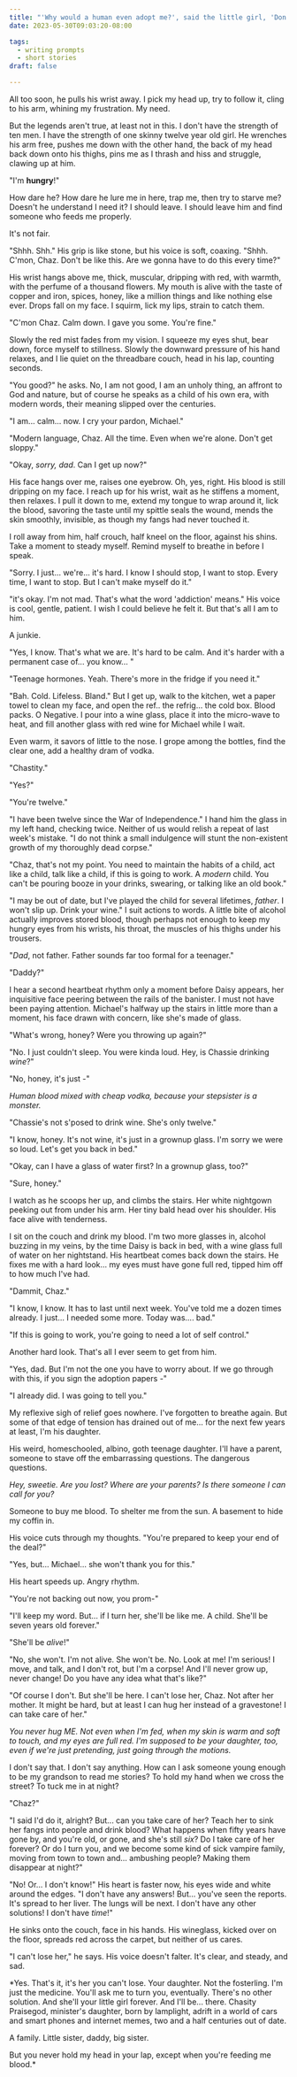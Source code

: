 ```yaml
---
title: "'Why would a human even adopt me?', said the little girl, 'Don't you know I am a vampire?'"
date: 2023-05-30T09:03:20-08:00

tags:
  - writing prompts
  - short stories
draft: false

---
```


All too soon, he pulls his wrist away. I pick my head up, try to follow it, cling to his arm, 
whining my frustration. My need.

But the legends aren't true, at least not in this. I don't have the strength of ten men. 
I have the strength of one skinny twelve year old girl. He wrenches his arm free, pushes me 
down with the other hand, the back of my head back down onto his thighs, pins me as I thrash 
and hiss and struggle, clawing up at him.

"I'm **hungry**!"

How dare he? How dare he lure me in here, trap me, then try to starve me? Doesn't he understand 
I need it? I should leave. I should leave him and find someone who feeds me properly.

It's not fair.

"Shhh. Shh." His grip is like stone, but his voice is soft, coaxing. "Shhh. C'mon, Chaz. Don't be 
like this. Are we gonna have to do this every time?"

His wrist hangs above me, thick, muscular, dripping with red, with warmth, with the perfume of a 
thousand flowers. My mouth is alive with the taste of copper and iron, spices, honey, like a 
million things and like nothing else ever. Drops fall on my face. I squirm, lick my lips, strain 
to catch them.

"C'mon Chaz. Calm down. I gave you some. You're fine."

Slowly the red mist fades from my vision. I squeeze my eyes shut, bear down, force myself to 
stillness. Slowly the downward pressure of his hand relaxes, and I lie quiet on the threadbare 
couch, head in his lap, counting seconds.

"You good?" he asks. No, I am not good, I am an unholy thing, an affront to God and nature, but of 
course he speaks as a child of his own era, with modern words, their meaning slipped over the 
centuries.

"I am... calm... now. I cry your pardon, Michael."

"Modern language, Chaz. All the time. Even when we're alone. Don't get sloppy."

"Okay, *sorry, dad*. Can I get up now?"

His face hangs over me, raises one eyebrow. Oh, yes, right. His blood is still dripping on my face. 
I reach up for his wrist, wait as he stiffens a moment, then relaxes. I pull it down to me, extend 
my tongue to wrap around it, lick the blood, savoring the taste until my spittle seals the wound, 
mends the skin smoothly, invisible, as though my fangs had never touched it.

I roll away from him, half crouch, half kneel on the floor, against his shins. Take a moment to 
steady myself. Remind myself to breathe in before I speak.

"Sorry. I just... we're... it's hard. I know I should stop, I want to stop. Every time, I want to 
stop. But I can't make myself do it."

"it's okay. I'm not mad. That's what the word 'addiction' means." His voice is cool, gentle, 
patient. I wish I could believe he felt it. But that's all I am to him.

A junkie.

"Yes, I know. That's what we are. It's hard to be calm. And it's harder with a permanent case of... 
you know... "

"Teenage hormones. Yeah. There's more in the fridge if you need it."

"Bah. Cold. Lifeless. Bland." But I get up, walk to the kitchen, wet a paper towel to clean my 
face, and open the ref.. the refrig... the cold box. Blood packs. O Negative. I pour into a wine 
glass, place it into the micro-wave to heat, and fill another glass with red wine for Michael while 
I wait.

Even warm, it savors of little to the nose. I grope among the bottles, find the clear one, add a 
healthy dram of vodka.

"Chastity."

"Yes?"

"You're twelve."

"I have been twelve since the War of Independence." I hand him the glass in my left hand, checking 
twice. Neither of us would relish a repeat of last week's mistake. "I do not think a small 
indulgence will stunt the non-existent growth of my thoroughly dead corpse."

"Chaz, that's not my point. You need to maintain the habits of a child, act like a child, talk like 
a child, if this is going to work. A *modern* child. You can't be pouring booze in your drinks, 
swearing, or talking like an old book."

"I may be out of date, but I've played the child for several lifetimes, *father*. I won't slip up. 
Drink your wine." I suit actions to words. A little bite of alcohol actually improves stored blood, 
though perhaps not enough to keep my hungry eyes from his wrists, his throat, the muscles of his 
thighs under his trousers.

"*Dad*, not father. Father sounds far too formal for a teenager." 

"Daddy?"

I hear a second heartbeat rhythm only a moment before Daisy appears, her inquisitive face 
peering between the rails of the banister. I must not have been paying attention. Michael's 
halfway up the stairs in little more than a moment, his face drawn with concern, like she's 
made of glass.

"What's wrong, honey? Were you throwing up again?"

"No. I just couldn't sleep. You were kinda loud. Hey, is Chassie drinking *wine*?"

"No, honey, it's just -"

*Human blood mixed with cheap vodka, because your stepsister is a monster.*

"Chassie's not s'posed to drink wine. She's only twelve."

"I know, honey. It's not wine, it's just in a grownup glass. I'm sorry we were so loud. Let's get 
you back in bed."

"Okay, can I have a glass of water first? In a grownup glass, too?"

"Sure, honey."

I watch as he scoops her up, and climbs the stairs. Her white nightgown peeking out from under his 
arm. Her tiny bald head over his shoulder. His face alive with tenderness.

I sit on the couch and drink my blood. I'm two more glasses in, alcohol buzzing in my veins, by the 
time Daisy is back in bed, with a wine glass full of water on her nightstand. His heartbeat comes 
back down the stairs. He fixes me with a hard look... my eyes must have gone full red, tipped him 
off to how much I've had.

"Dammit, Chaz."

"I know, I know. It has to last until next week. You've told me a dozen times already. I just... 
I needed some more. Today was.... bad."

"If this is going to work, you're going to need a lot of self control."

Another hard look. That's all I ever seem to get from him.

"Yes, dad. But I'm not the one you have to worry about. If we go through with this, if you sign 
the adoption papers -"

"I already did. I was going to tell you."

My reflexive sigh of relief goes nowhere. I've forgotten to breathe again. But some of that edge 
of tension has drained out of me... for the next few years at least, I'm his daughter.

His weird, homeschooled, albino, goth teenage daughter. I'll have a parent, someone to stave off 
the embarrassing questions. The dangerous questions.

*Hey, sweetie. Are you lost? Where are your parents? Is there someone I can call for you?*

Someone to buy me blood. To shelter me from the sun. A basement to hide my coffin in.

His voice cuts through my thoughts. "You're prepared to keep your end of the deal?"

"Yes, but... Michael... she won't thank you for this."

His heart speeds up. Angry rhythm.

"You're not backing out now, you prom-"

"I'll keep my word. But... if I turn her, she'll be like me. A child. She'll be seven years old 
forever."

"She'll be *alive*!"

"No, she won't. I'm not alive. She won't be. No. Look at me! I'm serious! I move, and talk, and 
I don't rot, but I'm a corpse! And I'll never grow up, never change! Do you have any idea what 
that's like?"

"Of course I don't. But she'll be here. I can't lose her, Chaz. Not after her mother. It might be 
hard, but at least I can hug her instead of a gravestone! I can take care of her."

*You never hug ME. Not even when I'm fed, when my skin is warm and soft to touch, and my eyes are 
full red. I'm supposed to be your daughter, too, even if we're just pretending, just going through 
the motions.*

I don't say that. I don't say anything. How can I ask someone young enough to be my grandson to 
read me stories? To hold my hand when we cross the street? To tuck me in at night?

"Chaz?"

"I said I'd do it, alright? But... can you take care of her? Teach her to sink her fangs into 
people and drink blood? What happens when fifty years have gone by, and you're old, or gone, and 
she's still *six*? Do I take care of her forever? Or do I turn you, and we become some kind of sick 
vampire family, moving from town to town and... ambushing people? Making them disappear at night?"

"No! Or... I don't know!" His heart is faster now, his eyes wide and white around the edges. "I 
don't have any answers! But... you've seen the reports. It's spread to her liver. The lungs will 
be next. I don't have any other solutions! I don't have *time*!"

He sinks onto the couch, face in his hands. His wineglass, kicked over on the floor, spreads red 
across the carpet, but neither of us cares.

"I can't lose her," he says. His voice doesn't falter. It's clear, and steady, and sad.

*Yes. That's it, it's her you can't lose. Your daughter. Not the fosterling. I'm just the medicine. 
You'll ask me to turn you, eventually. There's no other solution. And she'll your little girl 
forever. And I'll be... there. Chasity Praisegod, minister's daughter, born by lamplight, 
adrift in a world of cars and smart phones and internet memes, two and a half centuries out of 
date.

A family. Little sister, daddy, big sister.

But you never hold my head in your lap, except when you're feeding me blood.*

